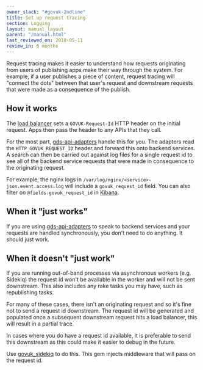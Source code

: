 ```yaml
---
owner_slack: "#govuk-2ndline"
title: Set up request tracing
section: Logging
layout: manual_layout
parent: "/manual.html"
last_reviewed_on: 2018-05-11
review_in: 6 months
---
```


Request tracing makes it easier to understand how requests originating from
users of publishing apps make their way through the system. For example, if a
user publishes a piece of content, request tracing will "connect the dots"
between that user's request and downstream requests that were made as a
consequence of the publish.

## How it works

The [load balancer][load-balancer-request-id] sets a `GOVUK-Request-Id` HTTP
header on the initial request. Apps then pass the header to any APIs that they
call.

For the most part, [gds-api-adapters][] handle this for you. The adapters read
the `HTTP_GOVUK_REQUEST_ID` header and forward this onto backend services. A
search can then be carried out against log files for a single request id to see
all of the backend service requests that were made in consequence to the
originating request.

For example, the nginx logs in `/var/log/nginx/<service>-json.event.access.log`
will include a `govuk_request_id` field. You can also filter on
`@fields.govuk_request_id` in [Kibana][].

[gds-api-adapters]: https://github.com/alphagov/gds-api-adapters
[Kibana]: /manual/logit.html#viewing-kibana
[load-balancer-request-id]: https://github.com/alphagov/govuk-puppet/blob/f1ad0ce320119d553b5e03df30e023553f5e2da5/modules/loadbalancer/templates/nginx_balance.conf.erb#L21

## When it "just works"

If you are using [gds-api-adapters][] to speak to backend services and your requests
are handled synchronously, you don't need to do anything. It should just work.

## When it doesn't "just work"

If you are running out-of-band processes via asynchronous workers (e.g. Sidekiq)
the request id won't be available in the worker and will not be sent downstream.
This also includes any rake tasks you may have, such as republishing tasks.

For many of these cases, there isn't an originating request and so it's fine not
to send a request id downstream. The request id will be generated and populated
once a subsequent downstream request hits a load balancer, this will result in
a partial trace.

In cases where you do have a request id available, it is preferable to
send this downstream as this could make it easier to debug in the future.

Use [govuk_sidekiq](https://github.com/alphagov/govuk_sidekiq) to do this. This
gem injects middleware that will pass on the request id.
